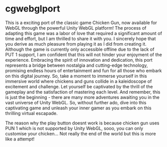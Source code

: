 # cgwebglport
This is a exciting port of the classic game Chicken Gun, now available for WebGL through the powerful Unity WebGL platform! The process of adapting this game was a labor of love that required a significant amount of time and effort, but I am thrilled to share it with you. I sincerely hope that you derive as much pleasure from playing it as I did from creating it. Although the game is currently only accessible offline due to the lack of PUT 1 support, I am confident that this will not hinder your enjoyment of the experience. Embracing the spirit of innovation and dedication, this port represents a bridge between nostalgia and cutting-edge technology, promising endless hours of entertainment and fun for all those who embark on this digital journey. So, take a moment to immerse yourself in this immersive world where chickens and guns collide in a kaleidoscope of excitement and challenge. Let yourself be captivated by the thrill of the gameplay and the satisfaction of mastering each level. And remember, this is just the beginning - there are many more adventures awaiting you in the vast universe of Unity WebGL. So, without further ado, dive into this captivating game and unleash your inner gamer as you embark on this thrilling virtual escapade.

The reason why the play button doesnt work is because chicken gun uses PUN 1 which is not supported by Unity WebGL, sooo, you can only customise your chicken... Not really the end of the world but this is more like a attempt!
